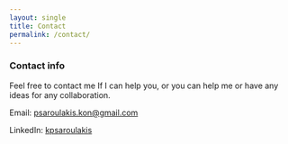 ```yaml
---
layout: single
title: Contact
permalink: /contact/
---
```


### Contact info
Feel free to contact me If I can help you, or you can help me or have any ideas for any collaboration.

Email: [psaroulakis.kon@gmail.com](mailto:psaroulakis.kon@gmail.com)

LinkedIn: [kpsaroulakis](https://www.linkedin.com/in/kpsaroulakis/)